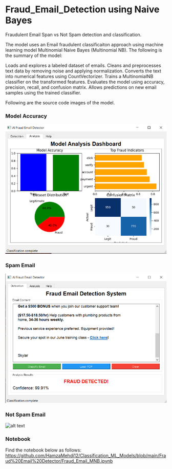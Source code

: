 # Fraud_Email_Detection using Naive Bayes
Fraudulent Email Span vs Not Spam detection and classification.


The model uses an Email fraudulent classificaiton approach using machine learning model Multinomial Naive Bayes (Multinomial NB). The following is the summary of the model:

Loads and explores a labeled dataset of emails.
Cleans and preprocesses text data by removing noise and applying normalization.
Converts the text into numerical features using CountVectorizer.
Trains a MultinomialNB classifier on the transformed features.
Evaluates the model using accuracy, precision, recall, and confusion matrix.
Allows predictions on new email samples using the trained classifier.

Following are the source code images of the model.
### Model Accuracy
![alt text](https://github.com/HamzaMehdi12/Classification_ML_Models/blob/main/Fraud%20Email%20Detector/Analysis.png?raw=true)
### Spam Email
![alt text](https://github.com/HamzaMehdi12/Classification_ML_Models/blob/main/Fraud%20Email%20Detector/Fraud_Detection.png?raw=true)
### Not Spam Email
![alt text](https://github.com/HamzaMehdi12/Classification_ML_Models/blob/main/Fraud%20Email%20Detector/Not_Spam.pngraw=true)

### Notebook
Find the notebook below as follows:
https://github.com/HamzaMehdi12/Classification_ML_Models/blob/main/Fraud%20Email%20Detector/Fraud_Email_MNB.ipynb


